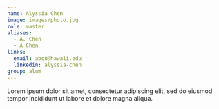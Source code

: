 ```yaml
---
name: Alyssia Chen
image: images/photo.jpg
role: master
aliases:
  - A. Chen
  - A Chen
links:
  email: abc8@hawaii.edu
  linkedin: alyssia-chen
group: alum
---
```


Lorem ipsum dolor sit amet, consectetur adipiscing elit, sed do eiusmod tempor incididunt ut labore et dolore magna aliqua.
